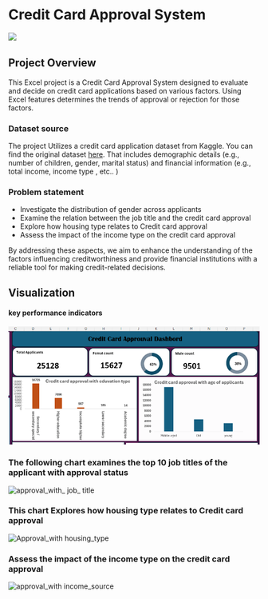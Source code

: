 # Credit Card Approval System
![](credit_card_approved.web)
## Project Overview
This Excel project is a Credit Card Approval System designed to evaluate and decide on credit card applications based on various factors. 
Using Excel features determines the trends of approval or rejection for those factors.
### Dataset source
The project Utilizes a credit card application dataset from Kaggle. You can find the original dataset [here](https://www.kaggle.com/datasets/caesarmario/application-data).
That includes demographic details (e.g., number of children, gender, marital status) and financial information (e.g., total income, income type , etc.. )

### Problem statement
* Investigate the distribution of gender across applicants
* Examine the relation between the job title and  the credit card approval
* Explore how housing type relates to  Credit card approval
* Assess the impact of the  income type  on the credit card approval


By addressing these aspects, we aim to enhance the understanding of the factors influencing creditworthiness and provide financial institutions with a reliable tool for making credit-related decisions.

## Visualization
#### key performance indicators
![](key_performance_indicators.png)


### The following chart examines the top 10  job titles of the applicant with approval status

![approval_with_ job_ title](https://github.com/kuetena1/Credit-card-approval/assets/133491695/a8d1c172-cf49-4fec-9c21-09523321861f)


### This chart Explores how housing type relates to  Credit card approval

![Approval_with housing_type](https://github.com/kuetena1/Credit-card-approval/assets/133491695/77ccdb36-882c-4a6f-8d6e-c9b8da201969)



### Assess the impact of the  income type  on the credit card approval
![approval_with income_source](https://github.com/kuetena1/Credit-card-approval/assets/133491695/e1f453a6-1112-4702-91a6-952a2b535520)




